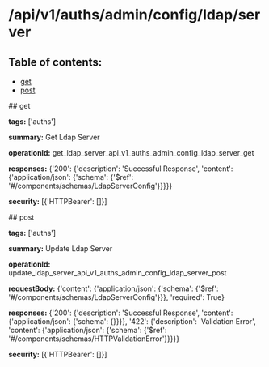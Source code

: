 # /api/v1/auths/admin/config/ldap/server

## Table of contents:
- [get](#get)
- [post](#post)

<a name="get" />
## get

**tags:** ['auths']

**summary:** Get Ldap Server

**operationId:** get_ldap_server_api_v1_auths_admin_config_ldap_server_get

**responses:** {'200': {'description': 'Successful Response', 'content': {'application/json': {'schema': {'$ref': '#/components/schemas/LdapServerConfig'}}}}}

**security:** [{'HTTPBearer': []}]

<a name="post" />
## post

**tags:** ['auths']

**summary:** Update Ldap Server

**operationId:** update_ldap_server_api_v1_auths_admin_config_ldap_server_post

**requestBody:** {'content': {'application/json': {'schema': {'$ref': '#/components/schemas/LdapServerConfig'}}}, 'required': True}

**responses:** {'200': {'description': 'Successful Response', 'content': {'application/json': {'schema': {}}}}, '422': {'description': 'Validation Error', 'content': {'application/json': {'schema': {'$ref': '#/components/schemas/HTTPValidationError'}}}}}

**security:** [{'HTTPBearer': []}]

